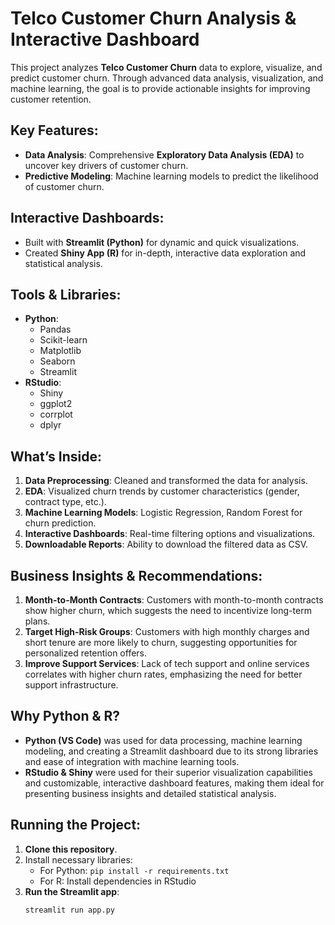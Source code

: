 # Telco Customer Churn Analysis & Interactive Dashboard

This project analyzes **Telco Customer Churn** data to explore, visualize, and predict customer churn. Through advanced data analysis, visualization, and machine learning, the goal is to provide actionable insights for improving customer retention.

## Key Features:

- **Data Analysis**: Comprehensive **Exploratory Data Analysis (EDA)** to uncover key drivers of customer churn.
- **Predictive Modeling**: Machine learning models to predict the likelihood of customer churn.

## Interactive Dashboards:
- Built with **Streamlit (Python)** for dynamic and quick visualizations.
- Created **Shiny App (R)** for in-depth, interactive data exploration and statistical analysis.

## Tools & Libraries:
- **Python**: 
  - Pandas
  - Scikit-learn
  - Matplotlib
  - Seaborn
  - Streamlit
- **RStudio**:
  - Shiny
  - ggplot2
  - corrplot
  - dplyr

## What’s Inside:
1. **Data Preprocessing**: Cleaned and transformed the data for analysis.
2. **EDA**: Visualized churn trends by customer characteristics (gender, contract type, etc.).
3. **Machine Learning Models**: Logistic Regression, Random Forest for churn prediction.
4. **Interactive Dashboards**: Real-time filtering options and visualizations.
5. **Downloadable Reports**: Ability to download the filtered data as CSV.

## Business Insights & Recommendations:
1. **Month-to-Month Contracts**: Customers with month-to-month contracts show higher churn, which suggests the need to incentivize long-term plans.
2. **Target High-Risk Groups**: Customers with high monthly charges and short tenure are more likely to churn, suggesting opportunities for personalized retention offers.
3. **Improve Support Services**: Lack of tech support and online services correlates with higher churn rates, emphasizing the need for better support infrastructure.

## Why Python & R?
- **Python (VS Code)** was used for data processing, machine learning modeling, and creating a Streamlit dashboard due to its strong libraries and ease of integration with machine learning tools.
- **RStudio & Shiny** were used for their superior visualization capabilities and customizable, interactive dashboard features, making them ideal for presenting business insights and detailed statistical analysis.

## Running the Project:
1. **Clone this repository**.
2. Install necessary libraries:
   - For Python: `pip install -r requirements.txt`
   - For R: Install dependencies in RStudio
3. **Run the Streamlit app**:
   ```bash
   streamlit run app.py
